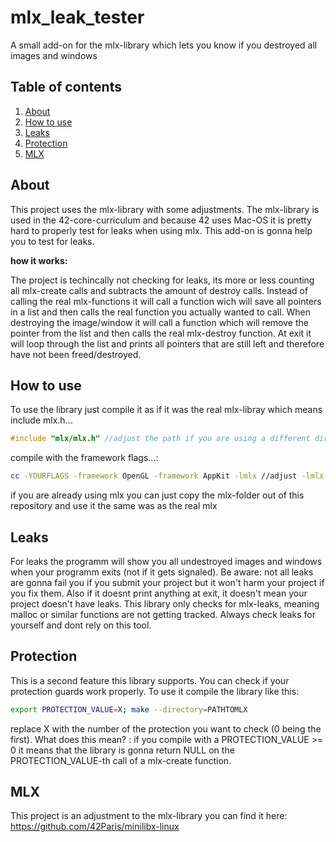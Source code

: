# mlx_leak_tester

A small add-on for the mlx-library which lets you know if you destroyed all images and windows

## Table of contents
1. [About](#about)
2. [How to use](#howtouse)
3. [Leaks](#leaks)
4. [Protection](#protection)
5. [MLX](#mlx)


## About

This project uses the mlx-library with some adjustments. The mlx-library is used in the 42-core-curriculum
and because 42 uses Mac-OS it is pretty hard to properly test for leaks when using mlx. This add-on is gonna help
you to test for leaks.

**how it works:**

The project is techincally not checking for leaks, its more or less counting all mlx-create calls and subtracts the
amount of destroy calls. 
Instead of calling the real mlx-functions it will call a function wich will save all pointers in a list and
then calls the real function you actually wanted to call. When destroying the image/window it will call a function which will remove
the pointer from the list and then calls the real mlx-destroy function.
At exit it will loop through the list and prints all pointers that are still left and therefore have not been freed/destroyed.

## How to use

To use the library just compile it as if it was the real mlx-libray which means include mlx.h...
```c
#include "mlx/mlx.h" //adjust the path if you are using a different directory-structure
```
compile with the framework flags...:
```bash
cc -YOURFLAGS -framework OpenGL -framework AppKit -lmlx //adjust -lmlx if you are using a different directory-structure
```
if you are already using mlx you can just copy the mlx-folder out of this repository and use it the same was as the real mlx

## Leaks

For leaks the programm will show you all undestroyed images and windows when your programm exits (not if it gets signaled).
Be aware: not all leaks are gonna fail you if you submit your project but it won't harm your project if you fix them. 
Also if it doesnt print anything at exit, it doesn't mean your project doesn't have leaks. This library only checks for mlx-leaks,
meaning malloc or similar functions are not getting tracked.
Always check leaks for yourself and dont rely on this tool.

## Protection

This is a second feature this library supports. You can check if your protection guards work properly.
To use it compile the library like this:
```bash
export PROTECTION_VALUE=X; make --directory=PATHTOMLX
```
replace X with the number of the protection you want to check (0 being the first).
What does this mean? :
if you compile with a PROTECTION_VALUE >= 0 it means that the library is gonna return NULL on the
PROTECTION_VALUE-th call of a mlx-create function.

## MLX
This project is an adjustment to the mlx-library you can find it here:
https://github.com/42Paris/minilibx-linux
